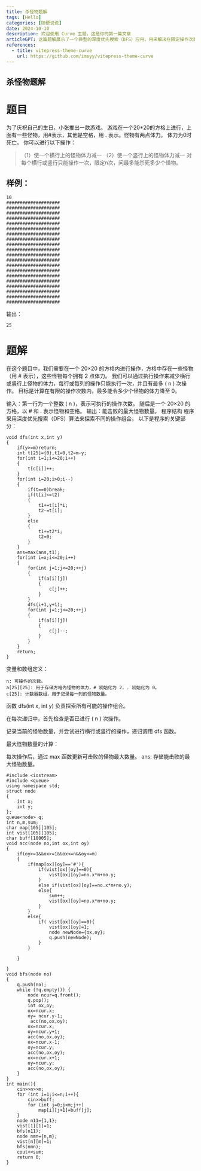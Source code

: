 ```yaml
---
title: 杀怪物题解
tags: [Hello]
categories: [随便说说]
date: 2024-10-10
description: 欢迎使用 Curve 主题，这是你的第一篇文章
articleGPT: 这篇题解展示了一个典型的深度优先搜索（DFS）应用，用来解决在限定操作次数下，如何尽可能多地击败怪物的问题。文章中给出的思路清晰，代码结构也较为完整，主要通过递归探索不同的操作组合，并通过比较来寻找最大可击败的怪物数量。然而，代码中的一些细节需要进一步的优化和解释。例如，t 数组的作用并不完全清楚，应该加以详细说明。同时，变量命名和注释较少，对于不熟悉此算法的读者来说，理解代码逻辑可能稍有困难。此外，递归的深度控制和状态回溯部分的实现也值得注意，尤其是在大规模数据的情况下，可能需要考虑时间复杂度的优化。总体来说，题解对于有一定算法基础的读者是有帮助的，但可以通过更清晰的解释和优化代码结构来提升易读性和可维护性。
references:
  - title: vitepress-theme-curve
    url: https://github.com/imsyy/vitepress-theme-curve
---
```


## 杀怪物题解

# 题目
为了庆祝自己的生日，小张推出一款游戏。
游戏在一个20*20的方格上进行，上面有一些怪物，用#表示，其他是空格，用 . 表示。怪物有两点体力。
体力为0时死亡。 你可以进行以下操作：
> （1）使一个横行上的怪物体力减一 
> （2）使一个竖行上的怪物体力减一 
对每个横行或竖行只能操作一次，限定n次，问最多能杀死多少个怪物。
## 样例：
```
10 
#################### 
#################### 
#################### 
#################### 
#################### 
#################### 
#################### 
#################### 
#################### 
#################### 
#################### 
#################### 
#################### 
#################### 
#################### 
#################### 
#################### 
#################### 
#################### 
####################
 ```
输出：
```
25
```

# 题解
在这个题目中，我们需要在一个 20×20 的方格内进行操作，方格中存在一些怪物（用 # 表示），这些怪物每个拥有 2 点体力。
我们可以通过执行操作来减少横行或竖行上怪物的体力，每行或每列的操作只能执行一次，并且有最多 ( n ) 次操作。
目标是计算在有限的操作次数内，最多能令多少个怪物的体力降至 0。

输入：第一行为一个整数 ( n )，表示可执行的操作次数。
随后是一个 20×20 的方格，以 # 和 . 表示怪物和空格。
输出：能击败的最大怪物数量。
程序结构
程序采用深度优先搜索（DFS）算法来探索不同的操作组合。
以下是程序的关键部分：
```
void dfs(int x,int y)
{
    if(y>=m)return;
    int t[25]={0},t1=0,t2=m-y;
    for(int i=1;i<=20;i++)
	{
		t[c[i]]++;
	}
    for(int i=20;i>0;i--)
    {
        if(t==0)break;
        if(t[i]<=t2)
		{
			t1+=t[i]*i;
			t2-=t[i];
		}
        else 
		{
			t1+=t2*i;
			t2=0;
		}
    }
    ans=max(ans,t1);
    for(int i=x;i<=20;i++)
    {
        for(int j=1;j<=20;++j)
		{
			if(a[i][j])
			{
				c[j]++;
			}
		}
        dfs(i+1,y+1);
        for(int j=1;j<=20;++j)
		{
			if(a[i][j])
			{
				c[j]--; 
			}
		}
    }
    return;
}
```
变量和数组定义：
```
n: 可操作的次数。
a[25][25]: 用于存储方格內怪物的体力，# 初始化为 2，. 初始化为 0。
c[25]: 计数器数组，用于记录每一列的怪物数量。
```

函数 dfs(int x, int y) 负责探索所有可能的操作组合。

在每次递归中，首先检查是否已进行 ( n ) 次操作。

记录当前的怪物数量，并尝试进行横行或竖行的操作，递归调用 dfs 函数。

最大怪物数量的计算：

每次操作后，通过 max 函数更新可击败的怪物最大数量。
ans: 存储能击败的最大怪物数量。

```
#include <iostream>
#include <queue>
using namespace std;
struct node
{
    int x;
    int y;
};
queue<node> q;
int n,m,sum;
char map[105][105];
int vist[105][105];
char buff[10005];
void acc(node no,int ox,int oy)
{
    if(oy>=1&&ox>=1&&ox<=n&&oy<=m)
    {
        if(map[ox][oy]=='#'){
            if(vist[ox][oy]==0){
                vist[ox][oy]=no.x*m+no.y;
            }
            else if(vist[ox][oy]==no.x*m+no.y);
            else{
                sum++;
                vist[ox][oy]=no.x*m+no.y;
            }
        }
        else{
            if( vist[ox][oy]==0){
                vist[ox][oy]=1;
                node newNode={ox,oy};
                q.push(newNode);
            }
        }
 
    }
     
}
void bfs(node no)
{
    q.push(no);
    while (!q.empty()) {
        node ncur=q.front();
        q.pop();
        int ox,oy;
        ox=ncur.x;
        oy= ncur.y-1;
         acc(no,ox,oy);
        ox=ncur.x;
        oy=ncur.y+1;
        acc(no,ox,oy);
        ox=ncur.x-1;
        oy=ncur.y;
        acc(no,ox,oy);
        ox=ncur.x+1;
        oy=ncur.y;
        acc(no,ox,oy);
    }
}
int main(){
    cin>>n>>m;
    for (int i=1;i<=n;i++){
        cin>>buff;
        for (int j=0;j<m;j++)
            map[i][j+1]=buff[j];
    }
    node n11={1,1};
    vist[1][1]=1;
    bfs(n11);
    node nmn={n,m};
    vist[n][m]=1;
    bfs(nmn);
    cout<<sum;
    return 0;
}
```
